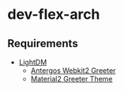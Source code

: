 # dev-flex-arch
## Requirements
* [LightDM](https://www.freedesktop.org/wiki/Software/LightDM/)
    * [Antergos Webkit2 Greeter](https://github.com/Antergos/web-greeter)
    * [Material2 Greeter Theme](https://github.com/FallingSnow/lightdm-webkit2-material2)
